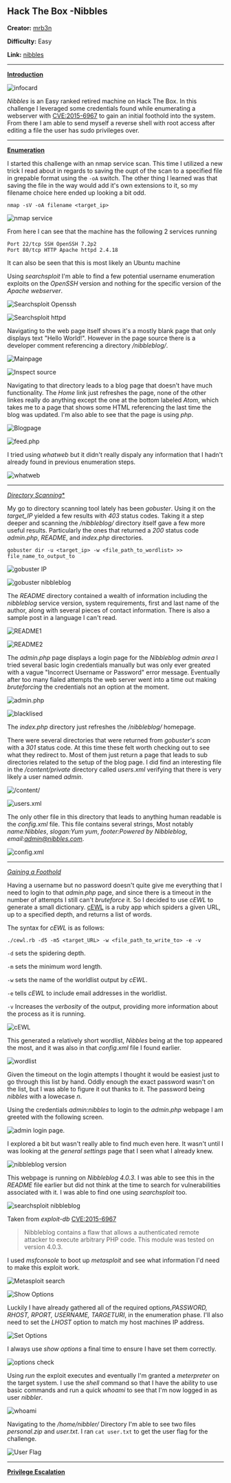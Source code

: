 ## **Hack The Box -Nibbles**

**Creator:** [mrb3n](https://app.hackthebox.com/users/2984)

**Difficulty:** Easy

**Link:** [nibbles](https://app.hackthebox.com/machines/121)

---


<ins> **Introduction** </ins>

![infocard](/docs/assets/images/HTB/nibbles/nibblesinfo.png)

*Nibbles* is an Easy ranked retired machine on Hack The Box. In this challenge I leveraged some credentials found while enumerating a webserver with [CVE:2015-6967](https://nvd.nist.gov/vuln/detail/CVE-2015-6967) to gain an initial foothold into the system.
From there I am able to send myself a reverse shell with root access after editing a file the user has sudo privileges over. 

---


<ins> **Enumeration** </ins>

I started this challenge with an nmap service scan. This time I utilized a new trick I read about in regards to saving the oupt of the scan to a specified file in grepable format using the `-oA` switch. The other thing I learned was that saving the file in the way would add it's own extensions to it, so my filename choice here ended up looking a bit odd.

`nmap -sV -oA filename <target_ip>`

![nmap service](/docs/assets/images/HTB/nibbles/nibbles01.png)

From here I can see that the machine has the following 2 services running

```
Port 22/tcp SSH OpenSSH 7.2p2
Port 80/tcp HTTP Apache httpd 2.4.18
```

It can also be seen that this is most likely an Ubuntu machine

Using *searchsploit* I'm able to find a few potential username enumeration exploits on the *OpenSSH* version and nothing for the specific version of the *Apache webserver*.

![Searchsploit Openssh](/docs/assets/images/HTB/nibbles/nibbles02.png)

![Searchsploit httpd](/docs/assets/images/HTB/nibbles/nibbles03.png)

Navigating to the web page itself shows it's a mostly blank page that only displays text "Hello World!". However in the page source there is a developer comment referencing a directory */nibbleblog/*.

![Mainpage](/docs/assets/images/HTB/nibbles/nibbles04.png)

![Inspect source](/docs/assets/images/HTB/nibbles/nibbles05.png)

Navigating to that directory leads to a blog page that doesn't have much functionality. The *Home* link just refreshes the page, none of the other linkes really do anything except the one at the bottom labeled *Atom*, which takes me to a page that shows some HTML referencing the last time the blog was updated. I'm also able to see that the page is using *php*.

![Blogpage](/docs/assets/images/HTB/nibbles/nibbles06.png)

![feed.php](/docs/assets/images/HTB/nibbles/nibbles07.png)

I tried using *whatweb* but it didn't really dispaly any information that I hadn't already found in previous enumeration steps.

![whatweb](/docs/assets/images/HTB/nibbles/nibbles08.png)

---


<ins> *Directory Scanning** </ins>

My go to directory scanning tool lately has been *gobuster*. Using it on the *target_IP* yielded a few results with *403* status codes. Taking it a step deeper and scanning the */nibbleblog/* directory itself gave a few more useful results. Particularly the ones that returned a *200* status code *admin.php*, *README*, and *index.php* directories.

`gobuster dir -u <target_ip> -w <file_path_to_wordlist> >> file_name_to_output_to` 

![gobuster IP](/docs/assets/images/HTB/nibbles/nibbles09.png)

![gobuster nibbleblog](/docs/assets/images/HTB/nibbles/nibbles10.png)

The *README* directory contained a wealth of information including the *nibbleblog* service version, system requirements, first and last name of the author, along with several pieces of contact information. There is also a sample post in a language I can't read.

![README1](/docs/assets/images/HTB/nibbles/nibbles11.png)

![README2](/docs/assets/images/HTB/nibbles/nibbles12.png)

The *admin.php* page displays a login page for the *Nibbleblog admin area* I tried several basic login credentials manually but was only ever greated with a vague "Incorrect Username or Password" error message. Eventually after too many fialed attempts the web server went into a time out making *bruteforcing* the credentials not an option at the moment.

![admin.php](/docs/assets/images/HTB/nibbles/nibbles13.png)

![blacklised](/docs/assets/images/HTB/nibbles/nibbles14.png)

The *index.php* directory just refreshes the */nibbleblog/* homepage.

There were several directories that were returned from *gobuster's scan* with a *301* status code. At this time these felt worth checking out to see what they redirect to. 
Most of them just return a page that leads to sub directories related to the setup of the blog page. I did find an interesting file in the */content/private* directory called *users.xml* verifying that there is very likely a user named *admin*.

![/content/](/docs/assets/images/HTB/nibbles/nibbles15.png)

![users.xml](/docs/assets/images/HTB/nibbles/nibbles16.png)

The only other file in this directory that leads to anything human readable is the *config.xml* file. This file contains several strings, Most notably *name:Nibbles*, *slogan:Yum yum*, *footer:Powered by Nibbleblog*, *email:admin@nibbles.com*.

![config.xml](/docs/assets/images/HTB/nibbles/nibbles17.png)

---


<ins> *Gaining a Foothold* </ins>

Having a username but no password doesn't quite give me everything that I need to login to that *admin.php* page, and since there is a timeout in the number of attempts I still can't *bruteforce* it. So I decided to use *cEWL* to generate a small dictionary. [cEWL](https://github.com/digininja/CeWL) is a ruby app which spiders a given URL, up to a specified depth, and returns a list of words.

The syntax for *cEWL* is as follows:

`./cewl.rb -d5 -m5 <target_URL> -w <file_path_to_write_to> -e -v`

`-d` sets the spidering depth.

`-m` sets the minimum word length.

`-w` sets the name of the worldlist output by *cEWL*.

`-e` tells *cEWL* to include email addresses in the worldlist.

`-v` Increases the *verbosity* of the output, providing more information about the process as it is running.

![cEWL](/docs/assets/images/HTB/nibbles/nibbles18.png)

This generated a relatively short wordlist, *Nibbles* being at the top appeared the most, and it was also in that *config.xml* file I found earlier. 

![wordlist](/docs/assets/images/HTB/nibbles/nibbles19.png)

Given the timeout on the login attempts I thought it would be easiest just to go through this list by hand. Oddly enough the exact password wasn't on the list, but I was able to figure it out thanks to it. The password being *nibbles* with a lowecase *n*. 

Using the credentials *admin:nibbles* to login to the *admin.php* webpage I am greeted with the following screen.

![admin login page.](/docs/assets/images/HTB/nibbles/nibbles20.png)

I explored a bit but wasn't really able to find much even here. It wasn't until I was looking at the *general settings* page that I seen what I already knew. 

![nibbleblog version](/docs/assets/images/HTB/nibbles/nibbles21.png)

This webpage is running on *Nibbleblog 4.0.3*. I was able to see this in the *README* file earlier but did not think at the time to search for vulnerabilities associated with it. I was able to find one using *searchsploit* too.

![searchsploit nibbleblog](/docs/assets/images/HTB/nibbles/nibbles22.png)

Taken from *exploit-db* [CVE:2015-6967](https://www.exploit-db.com/exploits/38489)

> Nibbleblog contains a flaw that allows a authenticated remote attacker to execute arbitrary PHP code. This module was tested on version 4.0.3. 

I used *msfconsole* to boot up *metasploit* and see what information I'd need to make this exploit work. 

![Metasploit search](/docs/assets/images/HTB/nibbles/nibbles23.png)

![Show Options](/docs/assets/images/HTB/nibbles/nibbles24.png)

Luckily I have already gathered all of the required options,*PASSWORD, RHOST, RPORT, USERNAME, TARGETURI*, in the enumeration phase. I'll also need to set the *LHOST* option to match my host machines IP address.

![Set Options](/docs/assets/images/HTB/nibbles/nibbles25.png)

I always use *show options* a final time to ensure I have set them correctly.

![options check](/docs/assets/images/HTB/nibbles/nibbles26.png)

Using *run* the exploit executes and eventually I'm granted a *meterpreter* on the target system. I use the *shell* command so that I have the ability to use basic commands and run a quick *whoami* to see that I'm now logged in as user *nibbler*.

![whoami](/docs/assets/images/HTB/nibbles/nibbles27.png)

Navigating to the */home/nibbler/* Directory I'm able to see two files *personal.zip* and *user.txt*. I ran `cat user.txt` to get the user flag for the challenge.

![User Flag](/docs/assets/images/HTB/nibbles/nibbles28.png)


---


<ins> **Privilege Escalation** </ins>




